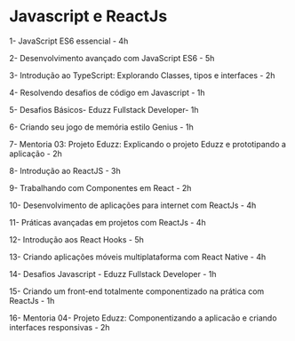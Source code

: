 # Javascript e ReactJs

1- JavaScript ES6 essencial - 4h

2- Desenvolvimento avançado com JavaScript ES6 - 5h

3- Introdução ao TypeScript: Explorando Classes, tipos e interfaces - 2h

4- Resolvendo desafios de código em Javascript - 1h

5- Desafios Básicos- Eduzz Fullstack Developer- 1h

6- Criando seu jogo de memória estilo Genius - 1h

7- Mentoria 03: Projeto Eduzz: Explicando o projeto Eduzz e prototipando a aplicação - 2h

8- Introdução ao ReactJS - 3h

9- Trabalhando com Componentes em React - 2h

10- Desenvolvimento de aplicações para internet com ReactJs - 4h

11- Práticas avançadas em projetos com ReactJs - 4h

12- Introdução aos React Hooks  - 5h

13- Criando aplicações móveis multiplataforma com React Native - 4h

14- Desafios Javascript - Eduzz Fullstack Developer - 1h 

15- Criando um front-end totalmente componentizado na prática com ReactJs - 1h

16- Mentoria 04- Projeto Eduzz: Componentizando a aplicacão e criando interfaces responsivas - 2h
 
